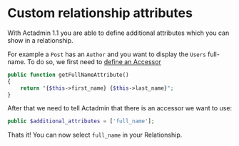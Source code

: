 # Custom relationship attributes

With Actadmin 1.1 you are able to define additional attributes which you can show in a relationship.

For example a `Post` has an `Author` and you want to display the `Users` full-name. To do so, we first need to [define an Accessor](https://laravel.com/docs/eloquent-mutators#defining-an-accessor)

```php
public function getFullNameAttribute()
{
    return "{$this->first_name} {$this->last_name}";
}
```

After that we need to tell Actadmin that there is an accessor we want to use:

```php
public $additional_attributes = ['full_name'];
```

Thats it! You can now select `full_name` in your Relationship.

